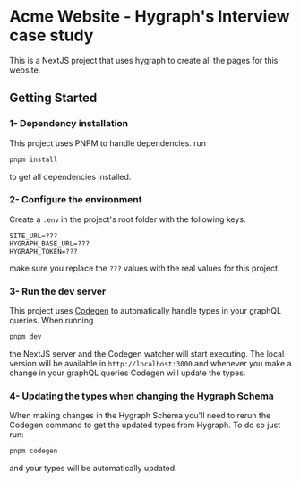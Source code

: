 # Acme Website - Hygraph's Interview case study

This is a NextJS project that uses hygraph to create all the pages for this website.

## Getting Started

### 1- Dependency installation

This project uses PNPM to handle dependencies. run

```bash
pnpm install
```

to get all dependencies installed.

### 2- Configure the environment

Create a `.env` in the project's root folder with the following keys:

```env
SITE_URL=???
HYGRAPH_BASE_URL=???
HYGRAPH_TOKEN=???
```

make sure you replace the `???` values with the real values for this project.

### 3- Run the dev server

This project uses [Codegen](https://the-guild.dev/graphql/codegen) to automatically handle types in your graphQL queries. When running

```bash
pnpm dev
```

the NextJS server and the Codegen watcher will start executing. The local version will be available in `http://localhost:3000` and whenever you make a change in your graphQL queries Codegen will update the types.

### 4- Updating the types when changing the Hygraph Schema

When making changes in the Hygraph Schema you'll need to rerun the Codegen command to get the updated types from Hygraph. To do so just run:

```bash
pnpm codegen
```

and your types will be automatically updated.
